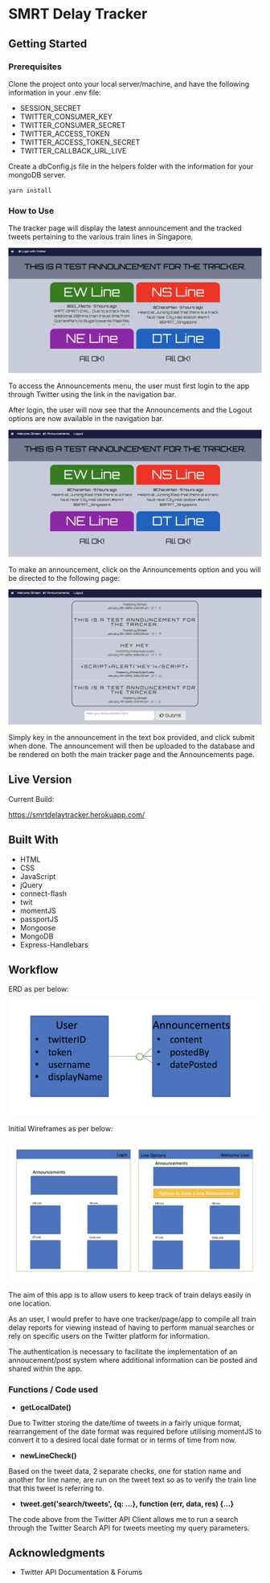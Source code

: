 # SMRT Delay Tracker

## Getting Started

### Prerequisites

Clone the project onto your local server/machine, and have the following information in your .env file:

* SESSION_SECRET
* TWITTER_CONSUMER_KEY
* TWITTER_CONSUMER_SECRET
* TWITTER_ACCESS_TOKEN
* TWITTER_ACCESS_TOKEN_SECRET
* TWITTER_CALLBACK_URL_LIVE

Create a dbConfig.js file in the helpers folder with the information for your mongoDB server.

```
yarn install
```

### How to Use

The tracker page will display the latest announcement and the tracked tweets pertaining to the various train lines in Singapore.

![](https://raw.githubusercontent.com/strisen/project-2/master/public/wireframes/prelogin.png)

To access the Announcements menu, the user must first login to the app through Twitter using the link in the navigation bar.

After login, the user will now see that the Announcements and the Logout options are now available in the navigation bar.

![](https://raw.githubusercontent.com/strisen/project-2/master/public/wireframes/postlogin.png)

To make an announcement, click on the Announcements option and you will be directed to the following page:

![](https://raw.githubusercontent.com/strisen/project-2/master/public/wireframes/announce.png)

Simply key in the announcement in the text box provided, and click submit when done. The announcement will then be uploaded to the database and be rendered on both the main tracker page and the Announcements page.

## Live Version

Current Build:

https://smrtdelaytracker.herokuapp.com/

## Built With

* HTML
* CSS
* JavaScript
* jQuery
* connect-flash
* twit
* momentJS
* passportJS
* Mongoose
* MongoDB
* Express-Handlebars

## Workflow

ERD as per below:

![](https://raw.githubusercontent.com/strisen/project-2/master/public/wireframes/erd.png)

Initial Wireframes as per below:

![](https://raw.githubusercontent.com/strisen/project-2/master/public/wireframes/mainframe.png)

The aim of this app is to allow users to keep track of train delays easily in one location.

As an user, I would prefer to have one tracker/page/app to compile all train delay reports for viewing instead of having to perform manual searches or rely on specific users on the Twitter platform for information.

The authentication is necessary to facilitate the implementation of an annoucement/post system where additional information can be posted and shared within the app.

### Functions / Code used

* **getLocalDate()**

Due to Twitter storing the date/time of tweets in a fairly unique format, rearrangement of the date format was required before utilising momentJS to convert it to a desired local date format or in terms of time from now.

* **newLineCheck()**

Based on the tweet data, 2 separate checks, one for station name and another for line name, are run on the tweet text so as to verify the train line that this tweet is referring to.

* **tweet.get('search/tweets', {q: ...}, function (err, data, res) {...}**

The code above from the Twitter API Client allows me to run a search through the Twitter Search API for tweets meeting my query parameters.

## Acknowledgments

* Twitter API Documentation & Forums
